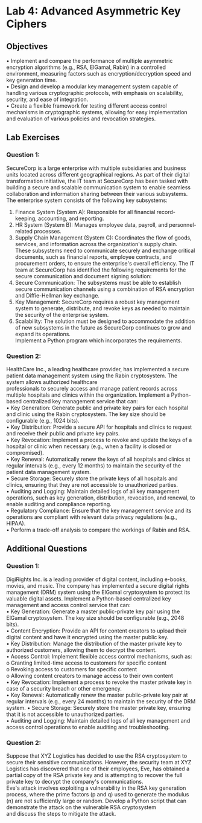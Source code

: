 # Lab 4: Advanced Asymmetric Key Ciphers 

## Objectives  
• Implement and compare the performance of multiple asymmetric encryption algorithms (e.g., 
RSA, ElGamal, Rabin) in a controlled environment, measuring factors such as 
encryption/decryption speed and key generation time.   
• Design and develop a modular key management system capable of handling various 
cryptographic protocols, with emphasis on scalability, security, and ease of integration.   
• Create a flexible framework for testing different access control mechanisms in cryptographic 
systems, allowing for easy implementation and evaluation of various policies and revocation 
strategies.  

## Lab Exercises

### Question 1:  
SecureCorp is a large enterprise with multiple subsidiaries and business units located across 
different geographical regions. As part of their digital transformation initiative, the IT team at 
SecureCorp has been tasked with building a secure and scalable communication system to 
enable seamless collaboration and information sharing between their various subsystems. 
The enterprise system consists of the following key subsystems:   
1. Finance System (System A): Responsible for all financial record-keeping, accounting, and  reporting.   
2. HR System (System B): Manages employee data, payroll, and personnel-related processes.   
3. Supply Chain Management (System C): Coordinates the flow of goods, services, and 
information across the organization's supply chain.   
These subsystems need to communicate securely and exchange critical documents, such as 
financial reports, employee contracts, and procurement orders, to ensure the enterprise's 
overall efficiency. 
The IT team at SecureCorp has identified the following requirements for the secure 
communication and document signing solution:   
1. Secure Communication: The subsystems must be able to establish secure communication 
channels using a combination of RSA encryption and Diffie-Hellman key exchange.   
2. Key Management: SecureCorp requires a robust key management system to generate, 
distribute, and revoke keys as needed to maintain the security of the enterprise system.   
3. Scalability: The solution must be designed to accommodate the addition of new subsystems 
in the future as SecureCorp continues to grow and expand its operations.   
Implement a Python program which incorporates the requirements.

### Question 2:   
HealthCare Inc., a leading healthcare provider, has implemented a secure patient data 
management system using the Rabin cryptosystem. The system allows authorized healthcare  
professionals to securely access and manage patient records across multiple hospitals and 
clinics within the organization. Implement a Python-based centralized key management 
service that can:   
• Key Generation: Generate public and private key pairs for each hospital and clinic using 
the Rabin cryptosystem. The key size should be configurable (e.g., 1024 bits).   
• Key Distribution: Provide a secure API for hospitals and clinics to request and receive 
their public and private key pairs.   
• Key Revocation: Implement a process to revoke and update the keys of a hospital or 
clinic when necessary (e.g., when a facility is closed or compromised).   
• Key Renewal: Automatically renew the keys of all hospitals and clinics at regular 
intervals (e.g., every 12 months) to maintain the security of the patient data management 
system.   
• Secure Storage: Securely store the private keys of all hospitals and clinics, ensuring that 
they are not accessible to unauthorized parties.   
• Auditing and Logging: Maintain detailed logs of all key management operations, such 
as key generation, distribution, revocation, and renewal, to enable auditing and 
compliance reporting.   
• Regulatory Compliance: Ensure that the key management service and its operations are 
compliant with relevant data privacy regulations (e.g., HIPAA).   
• Perform a trade-off analysis to compare the workings of Rabin and RSA.   

## Additional Questions   

### Question 1:     
DigiRights Inc. is a leading provider of digital content, including e-books, movies, and music. 
The company has implemented a secure digital rights management (DRM) system using the 
ElGamal cryptosystem to protect its valuable digital assets. Implement a Python-based 
centralized key management and access control service that can:   
• Key Generation: Generate a master public-private key pair using the ElGamal 
cryptosystem. The key size should be configurable (e.g., 2048 bits).   
• Content Encryption: Provide an API for content creators to upload their digital content and 
have it encrypted using the master public key.   
• Key Distribution: Manage the distribution of the master private key to authorized 
customers, allowing them to decrypt the content.   
• Access Control: Implement flexible access control mechanisms, such as:   
o Granting limited-time access to customers for specific content   
o Revoking access to customers for specific content   
o Allowing content creators to manage access to their own content   
• Key Revocation: Implement a process to revoke the master private key in case of a security 
breach or other emergency.     
• Key Renewal: Automatically renew the master public-private key pair at regular intervals 
(e.g., every 24 months) to maintain the security of the DRM system. 
• Secure Storage: Securely store the master private key, ensuring that it is not accessible to 
unauthorized parties.   
• Auditing and Logging: Maintain detailed logs of all key management and access control 
operations to enable auditing and troubleshooting.     

### Question 2:    
Suppose that XYZ Logistics has decided to use the RSA cryptosystem to secure their sensitive 
communications. However, the security team at XYZ Logistics has discovered that one of their 
employees, Eve, has obtained a partial copy of the RSA private key and is attempting to 
recover the full private key to decrypt the company's communications.   
Eve's attack involves exploiting a vulnerability in the RSA key generation process, where the 
prime factors (p and q) used to generate the modulus (n) are not sufficiently large or random. 
Develop a Python script that can demonstrate the attack on the vulnerable RSA cryptosystem  
and discuss the steps to mitigate the attack.  
